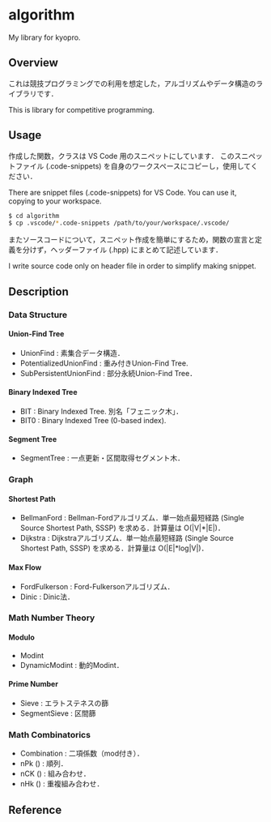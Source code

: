 # algorithm
My library for kyopro.



## Overview

これは競技プログラミングでの利用を想定した，アルゴリズムやデータ構造のライブラリです．

This is library for competitive programming.



## Usage

作成した関数，クラスは VS Code 用のスニペットにしています．
このスニペットファイル (.code-snippets) を自身のワークスペースにコピーし，使用してください．

There are snippet files (.code-snippets) for VS Code.
You can use it, copying to your workspace.

```sh
$ cd algorithm
$ cp .vscode/*.code-snippets /path/to/your/workspace/.vscode/
```

またソースコードについて，スニペット作成を簡単にするため，関数の宣言と定義を分けず，ヘッダーファイル (.hpp) にまとめて記述しています．

I write source code only on header file in order to simplify making snippet.



## Description

### Data Structure

#### Union-Find Tree

- UnionFind : 素集合データ構造．
- PotentializedUnionFind : 重み付きUnion-Find Tree.
- SubPersistentUnionFind : 部分永続Union-Find Tree．



#### Binary Indexed Tree

- BIT : Binary Indexed Tree. 別名「フェニック木」．
- BIT0 : Binary Indexed Tree (0-based index).



#### Segment Tree

- SegmentTree : 一点更新・区間取得セグメント木．



### Graph

#### Shortest Path

- BellmanFord : Bellman-Fordアルゴリズム．単一始点最短経路 (Single Source Shortest Path, SSSP) を求める．計算量は O(|V|*|E|)．
- Dijkstra : Dijkstraアルゴリズム．単一始点最短経路 (Single Source Shortest Path, SSSP) を求める．計算量は O(|E|*log|V|)．



#### Max Flow

- FordFulkerson : Ford-Fulkersonアルゴリズム．
- Dinic : Dinic法．



### Math Number Theory

#### Modulo

- Modint
- DynamicModint : 動的Modint．



#### Prime Number

- Sieve : エラトステネスの篩
- SegmentSieve : 区間篩



### Math Combinatorics

- Combination : 二項係数（mod付き）．
- nPk () : 順列．
- nCK () : 組み合わせ．
- nHk () : 重複組み合わせ．



## Reference
